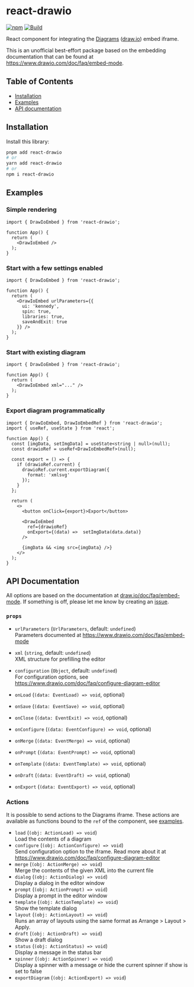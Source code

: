 # react-drawio

[![npm](https://img.shields.io/npm/v/react-drawio.svg?style=flat)](https://www.npmjs.com/package/react-drawio)
[![Build](https://github.com/marcveens/react-drawio/actions/workflows/build.yml/badge.svg)](https://github.com/marcveens/react-drawio/actions/workflows/build.yml)

React component for integrating the <a href="https://app.diagrams.net">Diagrams</a> (<a href="https://www.drawio.com/">draw.io</a>) embed iframe.

This is an unofficial best-effort package based on the embedding documentation that can be found at https://www.drawio.com/doc/faq/embed-mode. 

## Table of Contents

* [Installation](#installation)
* [Examples](#examples)
* [API documentation](#api-documentation)

## Installation

Install this library:

```bash
pnpm add react-drawio
# or
yarn add react-drawio
# or
npm i react-drawio
```

## Examples 
### Simple rendering
```tsx
import { DrawIoEmbed } from 'react-drawio';

function App() {
  return (
    <DrawIoEmbed />
  );
}
```

### Start with a few settings enabled
```tsx
import { DrawIoEmbed } from 'react-drawio';

function App() {
  return (
    <DrawIoEmbed urlParameters={{
      ui: 'kennedy',
      spin: true,
      libraries: true,
      saveAndExit: true
    }} />
  );
}
```

### Start with existing diagram
```tsx
import { DrawIoEmbed } from 'react-drawio';

function App() {
  return (
    <DrawIoEmbed xml="..." />
  );
}
```

### Export diagram programmatically
```tsx
import { DrawIoEmbed, DrawIoEmbedRef } from 'react-drawio';
import { useRef, useState } from 'react';

function App() {
  const [imgData, setImgData] = useState<string | null>(null);
  const drawioRef = useRef<DrawIoEmbedRef>(null);

  const export = () => {
    if (drawioRef.current) {
      drawioRef.current.exportDiagram({
        format: 'xmlsvg'
      });
    }
  };

  return (
    <>
      <button onClick={export}>Export</button>

      <DrawIoEmbed 
        ref={drawioRef}
        onExport={(data) =>  setImgData(data.data)} 
      />
      
      {imgData && <img src={imgData} />}
    </>
  );
}
```

## API Documentation
All options are based on the documentation at <a href="https://www.drawio.com/doc/faq/embed-mode">draw.io/doc/faq/embed-mode</a>. If something is off, please let me know by creating an <a href="https://github.com/marcveens/react-drawio/issues/new">issue</a>.

### `props`
- `urlParameters` (`UrlParameters`, default: `undefined`)\
  Parameters documented at https://www.drawio.com/doc/faq/embed-mode
- `xml` (`string`, default: `undefined`)\
  XML structure for prefilling the editor
- `configuration` (`Object`, default: `undefined`)\
  For configuration options, see https://www.drawio.com/doc/faq/configure-diagram-editor

- `onLoad` (`(data: EventLoad) => void`, optional)
- `onSave` (`(data: EventSave) => void`, optional)
- `onClose` (`(data: EventExit) => void`, optional)
- `onConfigure` (`(data: EventConfigure) => void`, optional)
- `onMerge` (`(data: EventMerge) => void`, optional)
- `onPrompt` (`(data: EventPrompt) => void`, optional)
- `onTemplate` (`(data: EventTemplate) => void`, optional)
- `onDraft` (`(data: EventDraft) => void`, optional)
- `onExport` (`(data: EventExport) => void`, optional)

### Actions
It is possible to send actions to the Diagrams iframe. These actions are available as functions bound to the `ref` of the component, see [examples](#examples).

- `load` (`(obj: ActionLoad) => void`)\
  Load the contents of a diagram
- `configure` (`(obj: ActionConfigure) => void`)\
Send configuration option to the iframe. Read more about it at https://www.drawio.com/doc/faq/configure-diagram-editor
- `merge` (`(obj: ActionMerge) => void`)\
Merge the contents of the given XML into the current file
- `dialog` (`(obj: ActionDialog) => void`)\
Display a dialog in the editor window
- `prompt` (`(obj: ActionPrompt) => void`)\
Display a prompt in the editor window
- `template` (`(obj: ActionTemplate) => void`)\
Show the template dialog
- `layout` (`(obj: ActionLayout) => void`)\
Runs an array of layouts using the same format as Arrange > Layout > Apply.
- `draft` (`(obj: ActionDraft) => void`)\
Show a draft dialog
- `status` (`(obj: ActionStatus) => void`)\
Display a message in the status bar
- `spinner` (`(obj: ActionSpinner) => void`)\
Display a spinner with a message or hide the current spinner if show is set to false
- `exportDiagram` (`(obj: ActionExport) => void`)